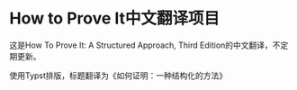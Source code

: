 # How to Prove It中文翻译项目

这是How To Prove It: A Structured Approach, Third Edition的中文翻译，不定期更新。

使用Typst排版，标题翻译为《如何证明：一种结构化的方法》
